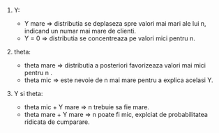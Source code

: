 1. Y:

   - Y mare => distributia se deplaseza spre valori mai mari ale lui n, indicand un numar mai mare de clienti.
   - Y = 0 => distributia se concentreaza pe valori mici pentru n.

2. theta:

   - theta mare => distributia a posteriori favorizeaza valori mai mici pentru n .
   - theta mic => este nevoie de n mai mare pentru a explica acelasi Y.

3. Y si theta:
   - theta mic + Y mare => n trebuie sa fie mare.
   - theta mare + Y mare => n poate fi mic, explciat de probabilitatea ridicata de cumparare.
